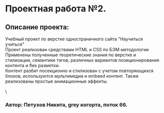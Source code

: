 # Проектная работа №2.
## Описание проекта:
Учебный проект по верстке одностраничного сайта "Научиться учиться"\
Проект реализован средствами HTML и CSS по БЭМ методологии\
Применены полученные теоретические знания по верстке и стилизации, семантике тэгов, различных вариантов позиционирования контента и flex разметки.\
Контент разбит посекционно и стилизован с учетом повторяющихся блоков, используются мультимедиа и embeed контент. Также реализованы простые анимационные эффекты.\
\
\
### Автор: Петухов Никита, grey когорта, поток 66.
